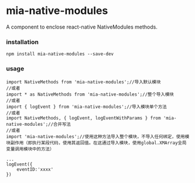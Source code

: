 # mia-native-modules
A component to enclose react-native NativeModules methods.

### installation
```
npm install mia-native-modules --save-dev
```

### usage
```
import NativeMethods from 'mia-native-modules';//导入默认模块
//或者
import * as NativeMethods from 'mia-native-modules';//整个导入模块
//或者
import { logEvent } from 'mia-native-modules';//导入模块单个方法
//或者
import NativeMethods, { logEvent, logEventWithParams } from 'mia-native-modules';//合并写法
//或者
import 'mia-native-modules';//使用这种方法导入整个模块，不导入任何绑定，使用模块副作用（即执行某段代码，使用其返回值。在这通过导入模块，使用global.XMArray全局变量调用模块中的方法）

...
logEvent({
    eventID:'xxxx'
})

```